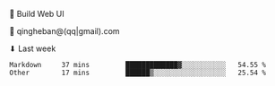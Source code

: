 🧙 Build Web UI

📧 qingheban@(qq|gmail).com

⬇ Last week

<!--START_SECTION:waka-->

```text
Markdown     37 mins         █████████████▓░░░░░░░░░░░   54.55 %
Other        17 mins         ██████▒░░░░░░░░░░░░░░░░░░   25.54 %
```

<!--END_SECTION:waka-->

<!--
**banqinghe/banqinghe** is a ✨ _special_ ✨ repository because its `README.md` (this file) appears on your GitHub profile.

Here are some ideas to get you started:

- 🔭 I’m currently working on ...
- 🌱 I’m currently learning ...
- 👯 I’m looking to collaborate on ...
- 🤔 I’m looking for help with ...
- 💬 Ask me about ...
- 📫 How to reach me: ...
- 😄 Pronouns: ...
- ⚡ Fun fact: ...
-->
